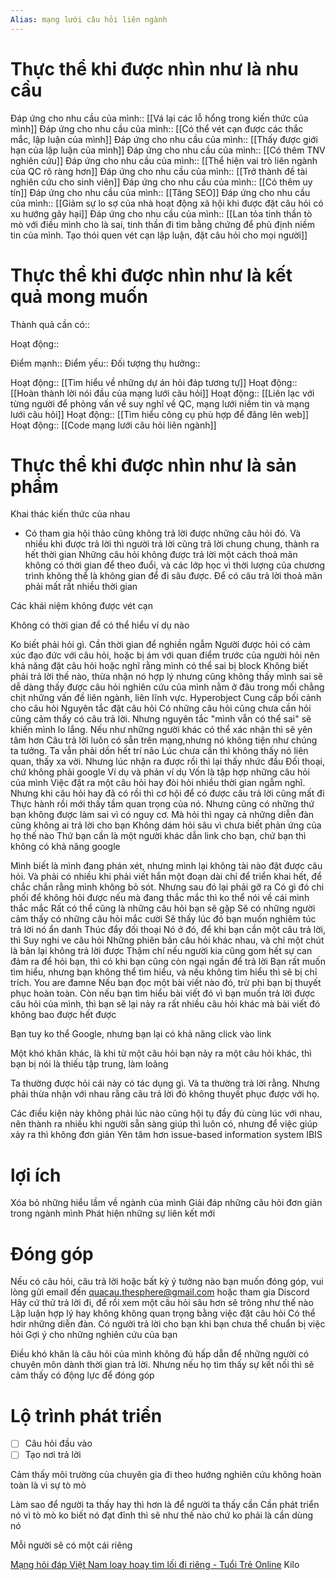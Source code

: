 ```yaml
---
Alias: mạng lưới câu hỏi liên ngành
---
```

# Thực thể khi được nhìn như là nhu cầu
Đáp ứng cho nhu cầu của mình:: [[Vá lại các lỗ hổng trong kiến thức của mình]]
Đáp ứng cho nhu cầu của mình:: [[Có thể vét cạn được các thắc mắc, lập luận của mình]]
Đáp ứng cho nhu cầu của mình:: [[Thấy được giới hạn của lập luận của mình]]
Đáp ứng cho nhu cầu của mình:: [[Có thêm TNV nghiên cứu]]
Đáp ứng cho nhu cầu của mình:: [[Thể hiện vai trò liên ngành của QC rõ ràng hơn]]
Đáp ứng cho nhu cầu của mình:: [[Trở thành đề tài nghiên cứu cho sinh viên]]
Đáp ứng cho nhu cầu của mình:: [[Có thêm uy tín]]
Đáp ứng cho nhu cầu của mình:: [[Tăng SEO]]
Đáp ứng cho nhu cầu của mình:: [[Giảm sự lo sợ của nhà hoạt động xã hội khi được đặt câu hỏi có xu hướng gây hại]]
Đáp ứng cho nhu cầu của mình:: [[Lan tỏa tinh thần tò mò với điều mình cho là sai, tinh thần đi tìm bằng chứng để phủ định niềm tin của mình. Tạo thói quen vét cạn lập luận, đặt câu hỏi cho mọi người]]
# Thực thể khi được nhìn như là kết quả mong muốn
Thành quả cần có::
	
Hoạt động::

Điểm mạnh::
Điểm yếu::
Đối tượng thụ hưởng::

Hoạt động:: [[Tìm hiểu về những dự án hỏi đáp tương tự]]
Hoạt động:: [[Hoàn thành lời nói đầu của mạng lưới câu hỏi]] 
Hoạt động:: [[Liên lạc với từng người để phỏng vấn về suy nghĩ về QC, mạng lưới niềm tin và mạng lưới câu hỏi]]
Hoạt động:: [[Tìm hiểu công cụ phù hợp để đăng lên web]]
Hoạt động:: [[Code mạng lưới câu hỏi liên ngành]]

# Thực thể khi được nhìn như là sản phẩm

Khai thác kiến thức của nhau

- Có tham gia hội thảo cũng không trả lời được những câu hỏi đó. Và nhiều khi được trả lời thì người trả lời cũng trả lời chung chung, thành ra hết thời gian
Những câu hỏi không được trả lời một cách thoả mãn không có thời gian để theo đuổi, và các lớp học vì thời lượng của chương trình không thể là không gian để đi sâu được. Để có câu trả lời thoả mãn phải mất rất nhiều thời gian

Các khái niệm không được vét cạn


Không có thời gian để có thể hiểu ví dụ nào 

Ko biết phải hỏi gì. Cần thời gian để nghiền ngẫm
Người được hỏi có cảm xúc đạo đức với câu hỏi, hoặc bị ám với quan điểm trước của người hỏi nên khả năng đặt câu hỏi hoặc nghĩ rằng mình có thể sai bị block
Không biết phải trả lời thế nào, thừa nhận nó hợp lý nhưng cũng không thấy mình sai
sẽ dễ dàng thấy được câu hỏi nghiên cứu của mình nằm ở đâu trong mối chằng chịt những vấn đề liên ngành, liên lĩnh vực.
Hyperobject
Cung cấp bối cảnh cho câu hỏi
Nguyên tắc đặt câu hỏi 
Có những câu hỏi cũng chưa cần hỏi cũng cảm thấy có câu trả lời. Nhưng nguyên tắc "mình vẫn có thể sai" sẽ khiến mình lo lắng. Nếu như những người khác có thể xác nhận thì sẽ yên tâm hơn
Câu trả lời luôn có sẵn trên mạng,nhưng nó không tiện như chúng ta tưởng. Ta vẫn phải dồn hết trí não 
Lúc chưa cần thì không thấy nó liên quan, thấy xa vời. Nhưng lúc nhận ra được rồi thì lại thấy nhức đầu
Đối thoại, chứ không phải google
Ví dụ và phản ví dụ
Vốn là tập hợp những câu hỏi của mình
Việc đặt ra một câu hỏi hay đòi hỏi nhiều thời gian ngẫm nghĩ. Nhưng khi câu hỏi hay đã có rồi thì cơ hội để có được câu trả lời cũng mất đi
Thực hành rồi mới thấy tầm quan trọng của nó. Nhưng cũng có những thứ bạn không được làm sai vì có nguy cơ.
Mà hỏi thì ngay cả những diễn đàn cũng không ai trả lời cho bạn
Không dám hỏi sâu vì chưa biết phản ứng của họ thế nào
Thứ bạn cần là một người khác dẫn link cho bạn, chứ bạn thì không có khả năng google
  
Mình biết là mình đang phán xét, nhưng mình lại không tài nào đặt được câu hỏi. Và phải có nhiều khi phải viết hắn một đoạn dài chỉ để triển khai hết, để chắc chắn rằng mình không bỏ sót. Nhưng sau đó lại phải gỡ ra
Có gì đó chi phối để không hỏi được
nếu mà đang thắc mắc thì ko thể nói về cái mình thắc mắc
Rất có thể cũng là những câu hỏi bạn sẽ gặp
Sẽ có những người cảm thấy có những câu hỏi mắc cười
Sẽ thấy lúc đó bạn muốn nghiêm túc trả lời nó
ẩn danh
Thúc đẩy đối thoại
Nó ở đó, để khi bạn cần một câu trả lời, thì
Suy nghi ve câu hỏi
Những phiên bản câu hỏi khác nhau, và chỉ một chút là bản lại không trả lời được
Thậm chí nếu người kia cũng gom hết sự can đảm ra để hỏi bạn, thì có khi bạn cũng còn ngại ngần để trả lời
Bạn rất muốn tìm hiểu, nhưng bạn không thể tìm hiểu, và nếu không tìm hiểu thì sẽ bị chỉ trích. You are đamne
Nếu bạn đọc một bài viết nào đó, trừ phi bạn bị thuyết phục hoàn toàn. Còn nếu bạn tìm hiểu bài viết đó vì bạn muốn trả lời được câu hỏi của mình, thì bạn sẽ lại nảy ra rất nhiều câu hỏi khác mà bài viết đó không bao được hết được

Bạn tuy ko thể Google, nhưng bạn lại có khả năng click vào link

Một khó khăn khác, là khi từ một câu hỏi bạn nảy ra một câu hỏi khác, thì bạn bị nói là thiếu tập trung, làm loãng 

Ta thường được hỏi cái này có tác dụng gì. Và ta thường trả lời rằng. Nhưng phải thừa nhận với nhau rằng câu trả lời đó không thuyết phục được với họ. 

Các điều kiện này không phải lúc nào cũng hội tụ đầy đủ cùng lúc với nhau, nên thành ra nhiều khi người sẵn sàng giúp thì luôn có, nhưng để việc giúp xảy ra thì không đơn giản
Yên tâm hơn
issue-based information system
IBIS

# lợi ích
Xóa bỏ những hiểu lầm về ngành của mình
Giải đáp những câu hỏi đơn giản trong ngành mình
Phát hiện những sự liên kết mới

# Đóng góp
Nếu có câu hỏi, câu trả lời hoặc bất kỳ ý tưởng nào bạn muốn đóng góp, vui lòng gửi email đến quacau.thesphere@gmail.com hoặc tham gia Discord
Hãy cứ thử trả lời đi, để rồi xem một câu hỏi sâu hơn sẽ trông như thế nào 
Lập luận hợp lý hay không không quan trọng bằng việc đặt câu hỏi
Có thể hơir những diễn đàn. Có người trả lời cho bạn khi bạn chưa thể chuẩn bị việc hỏi
Gợi ý cho những nghiên cứu của bạn

Điều khó khăn là câu hỏi của mình không đủ hấp dẫn để những người có chuyên môn dành thời gian trả lời. Nhưng nếu họ tìm thấy sự kết nối thì sẽ cảm thấy có động lực để đóng góp
# Lộ trình phát triển
- [ ] Câu hỏi đầu vào
- [ ] Tạo nơi trả lời

Cảm thấy môi trường của chuyên gia đi theo hướng nghiên cứu không hoàn toàn là vì sự tò mò

Làm sao để người ta thấy hay thì hơn là để người ta thấy cần
Cần phát triển nó vì tò mò ko biết nó đạt đỉnh thì sẽ như thế nào chứ ko phải là cần dùng nó

Mỗi người sẽ có một cái riêng



[Mạng hỏi đáp Việt Nam loay hoay tìm lối đi riêng - Tuổi Trẻ Online](https://cuoituan.tuoitre.vn/mang-hoi-dap-viet-nam-loay-hoay-tim-loi-di-rieng-1577892.htm "Mạng hỏi đáp Việt Nam loay hoay tìm lối đi riêng - Tuổi Trẻ Online")
Kilo